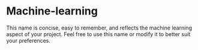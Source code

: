 # Machine-learning
This name is concise, easy to remember, and reflects the machine learning aspect of your project. Feel free to use this name or modify it to better suit your preferences.
